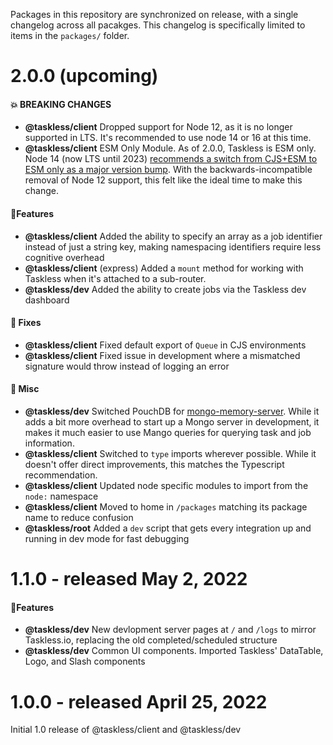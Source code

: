 Packages in this repository are synchronized on release, with a single changelog across all pacakges. This changelog is specifically limited to items in the `packages/` folder.

# 2.0.0 (upcoming)

#### 💥 BREAKING CHANGES

- **@taskless/client** Dropped support for Node 12, as it is no longer supported in LTS. It's recommended to use node 14 or 16 at this time.
- **@taskless/client** ESM Only Module. As of 2.0.0, Taskless is ESM only. Node 14 (now LTS until 2023) [recommends a switch from CJS+ESM to ESM only as a major version bump](https://nodejs.org/dist./v14.10.0/docs/api/esm.html#esm_writing_dual_packages_while_avoiding_or_minimizing_hazards). With the backwards-incompatible removal of Node 12 support, this felt like the ideal time to make this change.

#### 🎉Features

- **@taskless/client** Added the ability to specify an array as a job identifier instead of just a string key, making namespacing identifiers require less cognitive overhead
- **@taskless/client** (express) Added a `mount` method for working with Taskless when it's attached to a sub-router.
- **@taskless/dev** Added the ability to create jobs via the Taskless dev dashboard

#### 🔧 Fixes

- **@taskless/client** Fixed default export of `Queue` in CJS environments
- **@taskless/client** Fixed issue in development where a mismatched signature would throw instead of logging an error

#### 🎒 Misc

- **@taskless/dev** Switched PouchDB for [mongo-memory-server](https://www.npmjs.com/package/mongodb-memory-server). While it adds a bit more overhead to start up a Mongo server in development, it makes it much easier to use Mango queries for querying task and job information.
- **@taskless/client** Switched to `type` imports wherever possible. While it doesn't offer direct improvements, this matches the Typescript recommendation.
- **@taskless/client** Updated node specific modules to import from the `node:` namespace
- **@taskless/client** Moved to home in `/packages` matching its package name to reduce confusion
- **@taskless/root** Added a `dev` script that gets every integration up and running in dev mode for fast debugging

# 1.1.0 - released May 2, 2022

#### 🎉Features

- **@taskless/dev** New devlopment server pages at `/` and `/logs` to mirror Taskless.io, replacing the old completed/scheduled structure
- **@taskless/dev** Common UI components. Imported Taskless' DataTable, Logo, and Slash components

# 1.0.0 - released April 25, 2022

Initial 1.0 release of @taskless/client and @taskless/dev
